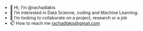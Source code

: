 - 👋 Hi, I’m @rachadlakis
- 👀 I’m interested in Data Sciecne, coding and Machine Learning.
- 💞️ I’m looking to collaborate on a project, research or a job
- 📫 How to reach me rachadlakis@gmail.com

<!---
rachadlakis/rachadlakis is a ✨ special ✨ repository because its `README.md` (this file) appears on your GitHub profile.
You can click the Preview link to take a look at your changes.
--->
